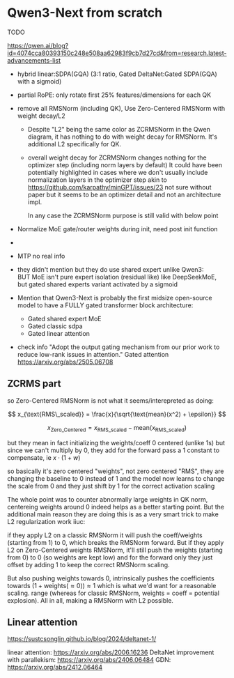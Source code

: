 # Qwen3-Next from scratch

TODO

https://qwen.ai/blog?id=4074cca80393150c248e508aa62983f9cb7d27cd&from=research.latest-advancements-list

- hybrid linear:SDPA(GQA) (3:1 ratio, Gated DeltaNet:Gated SDPA(GQA) with a sigmoid)
- partial RoPE: only rotate first 25% features/dimensions for each QK
- remove all RMSNorm (including QK), Use Zero-Centered RMSNorm with weight decay/L2  
  
  - Despite "L2" being the same color as ZCRMSNorm in the Qwen diagram, it has nothing to do with weight decay for
    RMSNorm. It's additional L2 specifically for QK.
  - overall weight decay for ZCRMSNorm changes nothing for the optimizer step (including norm layers by default) It could
    have been potentially highlighted in cases where we don't usually include normalization layers in the optimizer step
    akin to https://github.com/karpathy/minGPT/issues/23 not sure without paper but it seems to be an optimizer
    detail and not an architecture impl.

    In any case the ZCRMSNorm purpose is still valid with below point

- Normalize MoE gate/router weights during init, need post init function
- 
- MTP no real info
- they didn't mention but they do use shared expert unlike Qwen3:  
  BUT MoE isn't pure expert isolation (residual like) like DeepSeekMoE, but gated shared experts variant activated by a sigmoid

- Mention that Qwen3-Next is probably the first midsize open-source model to have a FULLY gated transformer block architecture:
  - Gated shared expert MoE
  - Gated classic sdpa
  - Gated linear attention



- check info "Adopt the output gating mechanism from our prior work to reduce low-rank issues in attention."
Gated attention https://arxiv.org/abs/2505.06708

## ZCRMS part
so Zero-Centered RMSNorm is not what it seems/interepreted as doing:

$$ x_{\text{RMS\_scaled}} = \frac{x}{\sqrt{\text{mean}(x^2) + \epsilon}} $$


$$ x_{\text{Zero\_Centered}} = x_{\text{RMS\_scaled}} - \text{mean}(x_{\text{RMS\_scaled}}) $$


but they mean in fact initializing the weights/coeff 0 centered (unlike 1s) but since we can't multiply by 0, they add
for the forward pass a 1 constant to compensate, ie $x \cdot (1+w)$

so basically it's zero centered "weights", not zero centered "RMS", they are changing the baseline to 0 instead of 1
and the model now learns to change the scale from 0 and they just shift by 1 for the correct activation scaling

The whole point was to counter abnormally large weights in QK norm, centereing weights around 0 indeed helps as a
better starting point.
But the additional main reason they are doing this is as a very smart trick to make L2 regularization work iiuc:

if they apply L2 on a classic RMSNorm it will push the coeff/weights (starting from 1) to 0, which breaks the RMSNorm forward.
But if they apply L2 on Zero-Centered weights RMSNorm, it'll still push the weights (starting from 0) to 0 (so weights are
kept low) and for the forward only they just offset by adding 1 to keep the correct RMSNorm scaling. 

But also pushing weights towards 0, intrinsically pushes the coefficients towards
$(1 + \text{weights} (\approx 0)) \approx 1$
which is what we'd want for a reasonable scaling.
range (whereas for classic RMSNorm, weights = coeff = potential explosion). All in all, making a RMSNorm with L2
possible.


## Linear attention 

https://sustcsonglin.github.io/blog/2024/deltanet-1/

linear attention: https://arxiv.org/abs/2006.16236
DeltaNet improvement with parallekism: https://arxiv.org/abs/2406.06484
GDN: https://arxiv.org/abs/2412.06464
